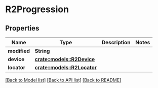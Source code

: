 # R2Progression

## Properties

Name | Type | Description | Notes
------------ | ------------- | ------------- | -------------
**modified** | **String** |  | 
**device** | [**crate::models::R2Device**](R2Device.md) |  | 
**locator** | [**crate::models::R2Locator**](R2Locator.md) |  | 

[[Back to Model list]](../README.md#documentation-for-models) [[Back to API list]](../README.md#documentation-for-api-endpoints) [[Back to README]](../README.md)


